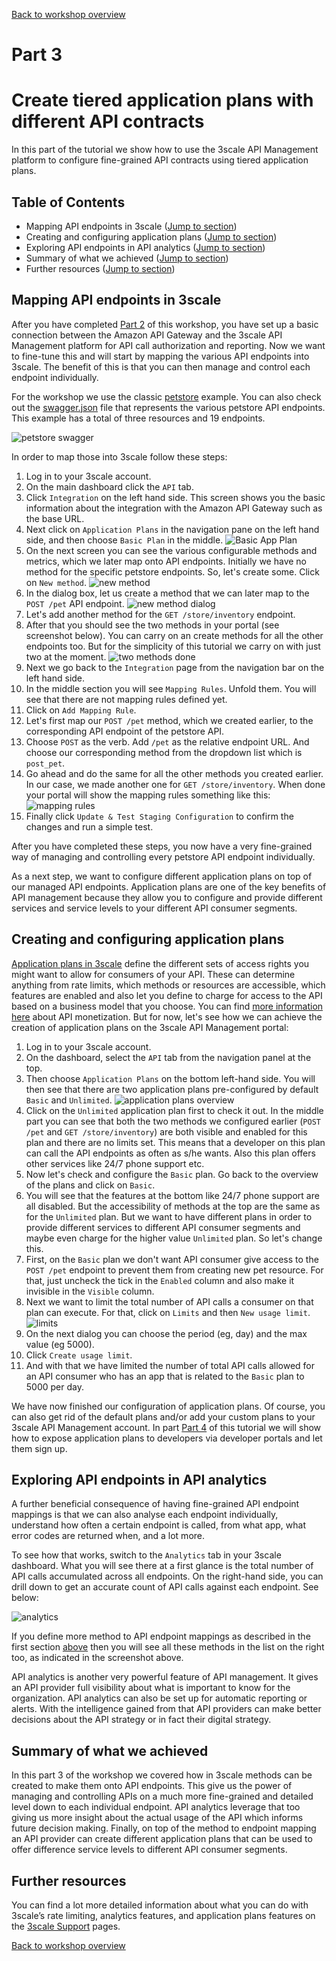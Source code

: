 [Back to workshop overview](../README.md)

# Part 3
# Create tiered application plans with different API contracts

In this part of the tutorial we show how to use the 3scale API Management platform to configure fine-grained API contracts using tiered application plans. 

## Table of Contents
* Mapping API endpoints in 3scale ([Jump to section](#mappings))
* Creating and configuring application plans ([Jump to section](#appplans))
* Exploring API endpoints in API analytics ([Jump to section](#analytics))
* Summary of what we achieved ([Jump to section](#summary))
* Further resources ([Jump to section](#resources))

<a name="mappings"></a>
## Mapping API endpoints in 3scale
After you have completed [Part 2](Part2--APImanagement.md) of this workshop, you have set up a basic connection between the Amazon API Gateway and the 3scale API Management platform for API call authorization and reporting. Now we want to fine-tune this and will start by mapping the various API endpoints into 3scale. The benefit of this is that you can then manage and control each endpoint individually.

For the workshop we use the classic [petstore](http://petstore.swagger.io/) example. You can also check out the [swagger.json](http://petstore.swagger.io/v2/swagger.json) file that represents the various petstore API endpoints. This example has a total of three resources and 19 endpoints.  

![petstore swagger](./img/part3-1-petstore-swagger.png)

In order to map those into 3scale follow these steps:

1. Log in to your 3scale account.
2. On the main dashboard click the `API` tab. 
3. Click `Integration` on the left hand side. This screen shows you the basic information about the integration with the Amazon API Gateway such as the base URL.
4. Next click on `Application Plans` in the navigation pane on the left hand side, and then choose `Basic Plan` in the middle. 
![Basic App Plan](./img/part3-2-BasicAppPlan.png)
5. On the next screen you can see the various configurable methods and metrics, which we later map onto API endpoints. Initially we have no method for the specific petstore endpoints. So, let's create some. Click on `New method`. 
![new method](./img/part3-3-new-method.png)
6. In the dialog box, let us create a method that we can later map to the `POST /pet` API endpoint.
![new method dialog](./img/part3-4-new-method-dialog.png)
7. Let's add another method for the `GET /store/inventory` endpoint.
8. After that you should see the two methods in your portal (see screenshot below). You can carry on an create methods for all the other endpoints too. But for the simplicity of this tutorial we carry on with just two at the moment.
![two methods done](./img/part3-5-two-methods-done.png)
9. Next we go back to the `Integration` page from the navigation bar on the left hand side. 
10. In the middle section you will see `Mapping Rules`. Unfold them. You will see that there are not mapping rules defined yet. 
11. Click on `Add Mapping Rule`.
12. Let's first map our `POST /pet` method, which we created earlier, to the corresponding API endpoint of the petstore API.
13. Choose `POST` as the verb. Add `/pet` as the relative endpoint URL. And choose our corresponding method from the dropdown list which is `post_pet`.
14. Go ahead and do the same for all the other methods you created earlier. In our case, we made another one for `GET /store/inventory`. When done your portal will show the mapping rules something like this:
![mapping rules](./img/part3-6-mapping-rules.png)
15. Finally click `Update & Test Staging Configuration` to confirm the changes and run a simple test.

After you have completed these steps, you now have a very fine-grained way of managing and controlling every petstore API endpoint individually. 

As a next step, we want to configure different application plans on top of our managed API endpoints. Application plans are one of the key benefits of API management because they allow you to configure and provide different services and service levels to your different API consumer segments. 



<a name="appplans"></a>
## Creating and configuring application plans

[Application plans in 3scale](https://support.3scale.net/howtos/api-configuration#application-plans) define the different sets of access rights you might want to allow for consumers of your API. These can determine anything from rate limits, which methods or resources are accessible, which features are enabled and also let you define to charge for access to the API based on a business model that you choose. You can find [more information here](https://www.3scale.net/api-management/monetize/) about API monetization. But for now, let's see how we can achieve the creation of application plans on the 3scale API Management portal:

1. Log in to your 3scale account.  
2. On the dashboard, select the `API` tab from the navigation panel at the top. 
3. Then choose `Application Plans` on the bottom left-hand side. You will then see that there are two application plans pre-configured by default `Basic` and `Unlimited`.
![application plans overview](./img/part3-7-application-plans.png)
4. Click on the `Unlimited` application plan first to check it out. In the middle part you can see that both the two methods we configured earlier (`POST /pet` and `GET /store/inventory`) are both visible and enabled for this plan and there are no limits set. This means that a developer on this plan can call the API endpoints as often as s/he wants. Also this plan offers other services like 24/7 phone support etc.
5. Now let's check and configure the `Basic` plan. Go back to the overview of the plans and click on `Basic`.
6. You will see that the features at the bottom like 24/7 phone support are all disabled. But the accessibility of methods at the top are the same as for the `Unlimited` plan. But we want to have different plans in order to provide different services to different API consumer segments and maybe even charge for the higher value `Unlimited` plan. So let's change this.
7. First, on the `Basic` plan we don't want API consumer give access to the `POST /pet` endpoint to prevent them from creating new pet resource. For that, just uncheck the tick in the `Enabled` column and also make it invisible in the `Visible` column. 
8. Next we want to limit the total number of API calls a consumer on that plan can execute. For that, click on `Limits` and then `New usage limit`.
![limits](./img/part3-8-limits.png)
9. On the next dialog you can choose the period (eg, day) and the max value (eg 5000).
10. Click `Create usage limit`.
11. And with that we have limited the number of total API calls allowed for an API consumer who has an app that is related to the `Basic` plan to 5000 per day. 

We have now finished our configuration of application plans. Of course, you can also get rid of the default plans and/or add your custom plans to your 3scale API Management account. In part [Part 4](Part4--DevPortal.md) of this tutorial we will show how to expose application plans to developers via developer portals and let them sign up.



<a name="analytics"></a>
## Exploring API endpoints in API analytics

A further beneficial consequence of having fine-grained API endpoint mappings is that we can also analyse each endpoint individually, understand how often a certain endpoint is called, from what app, what error codes are returned when, and a lot more. 

To see how that works, switch to the `Analytics` tab in your 3scale dashboard. 
What you will see there at a first glance is the total number of API calls accumulated across all endpoints. On the right-hand side, you can drill down to get an accurate count of API calls against each endpoint. See below:

![analytics](./img/part3-9-analytics.png)

If you define more method to API endpoint mappings as described in the first section [above](#mappings) then you will see all these methods in the list on the right too, as indicated in the screenshot above.

API analytics is another very powerful feature of API management. It gives an API provider full visibility about what is important to know for the organization. API analytics can also be set up for automatic reporting or alerts. With the intelligence gained from that API providers can make better decisions about the API strategy or in fact their digital strategy.  

<a name="summary"></a>
## Summary of what we achieved
In this part 3 of the workshop we covered how in 3scale methods can be created to make them onto API endpoints. This give us the power of managing and controlling APIs on a much more fine-grained and detailed level down to each individual endpoint. API analytics leverage that too giving us more insight about the actual usage of the API which informs future decision making. Finally, on top of the method to endpoint mapping an API provider can create different application plans that can be used to offer difference service levels to different API consumer segments.

<a name="resources"></a>
## Further resources
You can find a lot more detailed information about what you can do with 3scale’s rate limiting, analytics features, and application plans features on the [3scale Support](https://support.3scale.net/get-started/quickstarts/3scale-api-analytics) pages. 


[Back to workshop overview](../README.md)
